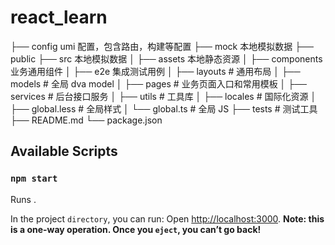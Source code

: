 # react_learn
├── config       umi 配置，包含路由，构建等配置
├── mock         本地模拟数据
├── public
├── src          本地模拟数据
│   ├── assets   本地静态资源
│   ├── components   业务通用组件
│   ├── e2e   集成测试用例
│   ├── layouts              # 通用布局
│   ├── models               # 全局 dva model
│   ├── pages                # 业务页面入口和常用模板
│   ├── services             # 后台接口服务
│   ├── utils                # 工具库
│   ├── locales              # 国际化资源
│   ├── global.less          # 全局样式
│   └── global.ts            # 全局 JS
├── tests                    # 测试工具
├── README.md
└── package.json

## Available Scripts

### `npm start`

Runs .<br>

In the project `directory`, you can run:
Open [http://localhost:3000](http://localhost:3000).
**Note: this is a one-way operation. Once you `eject`, you can’t go back!**

